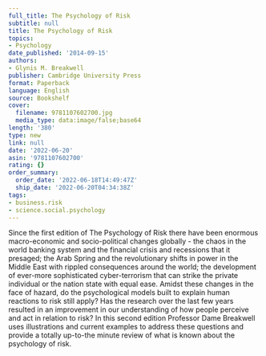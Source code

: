```yaml
---
full_title: The Psychology of Risk
subtitle: null
title: The Psychology of Risk
topics:
- Psychology
date_published: '2014-09-15'
authors:
- Glynis M. Breakwell
publisher: Cambridge University Press
format: Paperback
language: English
source: Bookshelf
cover:
  filename: 9781107602700.jpg
  media_type: data:image/false;base64
length: '380'
type: new
link: null
date: '2022-06-20'
asin: '9781107602700'
rating: {}
order_summary:
  order_date: '2022-06-18T14:49:47Z'
  ship_date: '2022-06-20T04:34:38Z'
tags:
- business.risk
- science.social.psychology
---
```

Since the first edition of The Psychology of Risk there have been enormous macro-economic and socio-political changes globally - the chaos in the world banking system and the financial crisis and recessions that it presaged; the Arab Spring and the revolutionary shifts in power in the Middle East with rippled consequences around the world; the development of ever-more sophisticated cyber-terrorism that can strike the private individual or the nation state with equal ease. Amidst these changes in the face of hazard, do the psychological models built to explain human reactions to risk still apply? Has the research over the last few years resulted in an improvement in our understanding of how people perceive and act in relation to risk? In this second edition Professor Dame Breakwell uses illustrations and current examples to address these questions and provide a totally up-to-the minute review of what is known about the psychology of risk.
